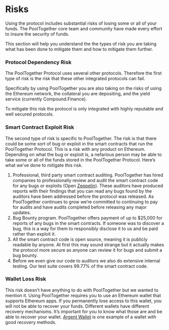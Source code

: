 # Risks

Using the protocol includes substantial risks of losing some or all of your funds. The PoolTogether core team and community have made every effort to insure the security of funds.

This section will help you understand the the types of risk you are taking what has been done to mitigate them and how to mitigate them further. 

### Protocol Dependency Risk  <a id="a908"></a>

The PoolTogether Protocol uses several other protocols. Therefore the first type of risk is the risk that these other integrated protocols can fail.

Specifically by using PoolTogether you are also taking on the risks of using the Ethereum network, the collateral you are depositing, and the yield service \(currently Compound.Finance\).

To mitigate this risk the protocol is only integrated with highly reputable and well secured protocols.  

### Smart Contract Exploit Risk <a id="a908"></a>

The second type of risk is specific to PoolTogether. The risk is that there could be some sort of bug or exploit in the smart contracts that run the PoolTogether Protocol. This is a risk with any product on Ethereum. Depending on what the bug or exploit is, a nefarious person may be able to take some or all of the funds stored in the PoolTogether Protocol. Here’s what we’ve done to mitigate this risk.

1. Professional, third party smart contract auditing. PoolTogether has hired companies to professionally review and audit the smart contract code for any bugs or exploits \(Open [Zeppelin](https://blog.openzeppelin.com/pooltogether-audit/)\). These auditors have produced reports with their findings that you can read any bugs found by the auditors have been addressed before the protocol was released. As PoolTogether continues to grow we’re committed to continuing to pay for audits and have audits completed before releasing any major updates.
2. Bug Bounty program. PoolTogether offers payment of up to $25,000 for reports of any bugs in the smart contracts. If someone was to discover a bug, this is a way for them to responsibly disclose it to us and be paid rather than exploit it.
3. All the smart contract code is open source, meaning it is publicly readable by anyone. At first this may sound strange but it actually makes the protocol more secure as anyone can review it for bugs and submit a bug bounty.
4. Before we even give our code to auditors we also do extensive internal testing. Our test suite covers 99.77% of the smart contract code.

### Wallet Loss Risk <a id="e5cb"></a>

This risk doesn’t have anything to do with PoolTogether but we wanted to mention it. Using PoolTogether requires you to use an Ethereum wallet that supports Ethereum apps. If you permanently lose access to this wallet, you will not be able to recover your funds. Different wallets have different recovery mechanisms. It’s important for you to know what those are and be able to recover your wallet. [Argent Wallet](https://www.argent.xyz/) is one example of a wallet with good recovery methods.

